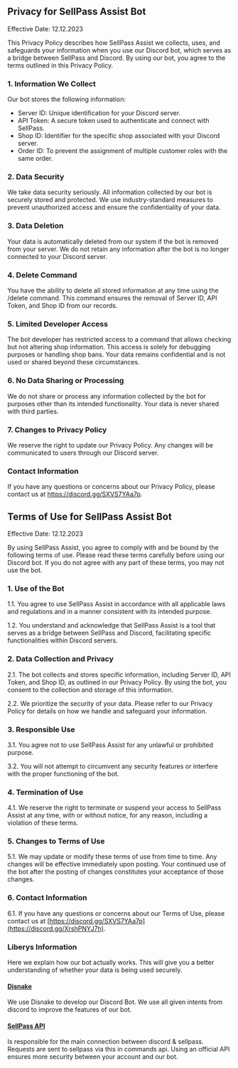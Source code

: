 ## Privacy for SellPass Assist Bot

Effective Date: 12.12.2023

This Privacy Policy describes how SellPass Assist we collects, uses, and safeguards your information when you use our Discord bot, which serves as a bridge between SellPass and Discord. By using our bot, you agree to the terms outlined in this Privacy Policy.

### 1. Information We Collect

Our bot stores the following information:

- Server ID: Unique identification for your Discord server.
- API Token: A secure token used to authenticate and connect with SellPass.
- Shop ID: Identifier for the specific shop associated with your Discord server.
- Order ID: To prevent the assignment of multiple customer roles with the same order.

### 2. Data Security

We take data security seriously. All information collected by our bot is securely stored and protected. We use industry-standard measures to prevent unauthorized access and ensure the confidentiality of your data.

### 3. Data Deletion

Your data is automatically deleted from our system if the bot is removed from your server. We do not retain any information after the bot is no longer connected to your Discord server.

### 4. Delete Command

You have the ability to delete all stored information at any time using the /delete command. This command ensures the removal of Server ID, API Token, and Shop ID from our records.

### 5. Limited Developer Access

The bot developer has restricted access to a command that allows checking but not altering shop information. This access is solely for debugging purposes or handling shop bans. Your data remains confidential and is not used or shared beyond these circumstances.

### 6. No Data Sharing or Processing

We do not share or process any information collected by the bot for purposes other than its intended functionality. Your data is never shared with third parties.

### 7. Changes to Privacy Policy

We reserve the right to update our Privacy Policy. Any changes will be communicated to users through our Discord server.

### Contact Information

If you have any questions or concerns about our Privacy Policy, please contact us at https://discord.gg/SXVS7YAa7p.


## Terms of Use for SellPass Assist Bot

Effective Date: 12.12.2023

By using SellPass Assist, you agree to comply with and be bound by the following terms of use. Please read these terms carefully before using our Discord bot. If you do not agree with any part of these terms, you may not use the bot.

### 1. Use of the Bot

1.1. You agree to use SellPass Assist in accordance with all applicable laws and regulations and in a manner consistent with its intended purpose.

1.2. You understand and acknowledge that SellPass Assist is a tool that serves as a bridge between SellPass and Discord, facilitating specific functionalities within Discord servers.

### 2. Data Collection and Privacy

2.1. The bot collects and stores specific information, including Server ID, API Token, and Shop ID, as outlined in our Privacy Policy. By using the bot, you consent to the collection and storage of this information.

2.2. We prioritize the security of your data. Please refer to our Privacy Policy for details on how we handle and safeguard your information.

### 3. Responsible Use

3.1. You agree not to use SellPass Assist for any unlawful or prohibited purpose.

3.2. You will not attempt to circumvent any security features or interfere with the proper functioning of the bot.

### 4. Termination of Use

4.1. We reserve the right to terminate or suspend your access to SellPass Assist at any time, with or without notice, for any reason, including a violation of these terms.

### 5. Changes to Terms of Use

5.1. We may update or modify these terms of use from time to time. Any changes will be effective immediately upon posting. Your continued use of the bot after the posting of changes constitutes your acceptance of those changes.

### 6. Contact Information

6.1. If you have any questions or concerns about our Terms of Use, please contact us at [https://discord.gg/SXVS7YAa7p](https://discord.gg/XrshPNYJ7h).

### Liberys Information
Here we explain how our bot actually works. This will give you a better understanding of whether your data is being used securely.

#### [Disnake](https://docs.disnake.dev/en/stable/)

We use Disnake to develop our Discord Bot. We use all given intents from discord to improve the features of our bot.

#### [SellPass API](https://docs.sellpass.io/)

Is responsible for the main connection between discord & sellpass. Requests are sent to sellpass via this in commands api. Using an official API ensures more security between your account and our bot.
